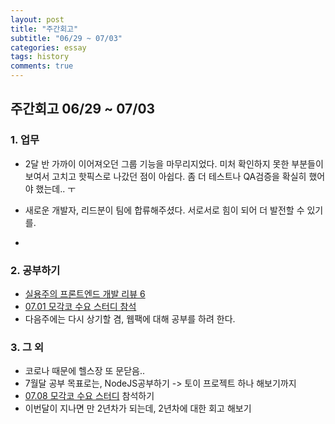 ```yaml
---
layout: post
title: "주간회고"
subtitle: "06/29 ~ 07/03"
categories: essay
tags: history
comments: true
---
```



## 주간회고 06/29 ~ 07/03

###  1. 업무
-   2달 반 가까이 이어져오던 그룹 기능을 마무리지었다. 미처 확인하지 못한 부분들이 보여서 고치고 핫픽스로 나갔던 점이 아쉽다.
좀 더 테스트나 QA검증을 확실히 했어야 했는데.. ㅜ

- 새로운 개발자, 리드분이 팀에 합류해주셨다. 서로서로 힘이 되어 더 발전할 수 있기를.
- 

###  2. 공부하기

- [실용주의 프론트엔드 개발 리뷰 6](https://bluelion2.github.io/daily_read/2020/07/01/실용주의_프론트엔드개발_리뷰7/)
- [07.01 모각코 수요 스터디 참석](https://github.com/bluelion2/Wednesday_Salon/issues/1)
- 다음주에는 다시 상기할 겸, 웹팩에 대해 공부를 하려 한다. 

### 3. 그 외

- 코로나 때문에 헬스장 또 문닫음..
- 7월달 공부 목표로는, NodeJS공부하기 -> 토이 프로젝트 하나 해보기까지
- [07.08 모각코 수요 스터디](https://github.com/bluelion2/Wednesday_Salon/issues/2) 참석하기
- 이번달이 지나면 만 2년차가 되는데, 2년차에 대한 회고 해보기
